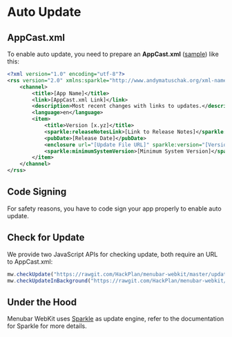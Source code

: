 # Auto Update

## AppCast.xml

To enable auto update, you need to prepare an **AppCast.xml** ([sample](https://github.com/HackPlan/menubar-webkit/blob/master/updater/SampleAppcast.xml)) like this:

```xml
<?xml version="1.0" encoding="utf-8"?>
<rss version="2.0" xmlns:sparkle="http://www.andymatuschak.org/xml-namespaces/sparkle" xmlns:dc="http://purl.org/dc/elements/1.1/">
    <channel>
        <title>[App Name]</title>
        <link>[AppCast.xml Link]</link>
        <description>Most recent changes with links to updates.</description>
        <language>en</language>
        <item>
            <title>Version [x.yz]</title>
            <sparkle:releaseNotesLink>[Link to Release Notes]</sparkle:releaseNotesLink>
            <pubDate>[Release Date]</pubDate>
            <enclosure url="[Update File URL]" sparkle:version="[Version String]" length="[Update File Length]" type="application/octet-stream" />
            <sparkle:minimumSystemVersion>[Minimum System Version]</sparkle:minimumSystemVersion>
        </item>
    </channel>
</rss>
```

## Code Signing

For safety reasons, you have to code sign your app properly to enable auto update.

## Check for Update

We provide two JavaScript APIs for checking update, both require an URL to AppCast.xml:

```js
mw.checkUpdate("https://rawgit.com/HackPlan/menubar-webkit/master/updater/SampleAppcast.xml")
mw.checkUpdateInBackground("https://rawgit.com/HackPlan/menubar-webkit/master/updater/SampleAppcast.xml")
```

## Under the Hood

Menubar WebKit uses [Sparkle](https://github.com/sparkle-project/Sparkle) as update engine, refer to the documentation for Sparkle for more details.
